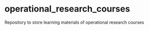 # operational_research_courses
Repository to store learning materials of operational research courses

